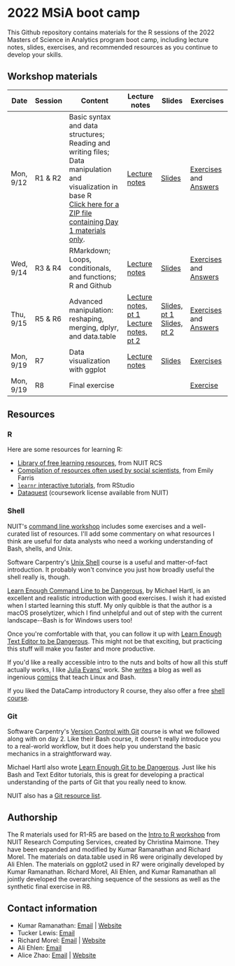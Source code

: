 # 2022 MSiA boot camp

This Github repository contains materials for the R sessions of the 2022 Masters of Science in Analytics program boot camp, including lecture notes, slides, exercises, and recommended resources as you continue to develop your skills.

## Workshop materials

| Date | Session | Content | Lecture notes | Slides | Exercises |
|------|---------|---------|---------------|--------|-----------|
| Mon, 9/12 | R1 & R2 | Basic syntax and data structures; Reading and writing files; Data manipulation and visualization in base R<br>[Click here for a ZIP file containing Day 1 materials only](https://github.com/msia/bootcamp-2022/raw/main/day1_only.zip). | [Lecture notes](https://msia.github.io/bootcamp-2022/lecturenotes/R1-R2_lecturenotes.html) | [Slides](https://msia.github.io/bootcamp-2022/lectureslides/R1-R2_slides.html) | [Exercises](https://github.com/MSIA/bootcamp-2022/blob/main/exercises/R1-R2_exercises.R) and [Answers](https://github.com/MSIA/bootcamp-2022/blob/main/exercises/R1-R2_exercises_with_answers.R) |
| Wed, 9/14 | R3 & R4 | RMarkdown; Loops, conditionals, and functions; R and Github | [Lecture notes](https://msia.github.io/bootcamp-2022/lecturenotes/R3-R4_lecturenotes) | [Slides](https://msia.github.io/bootcamp-2022/lectureslides/R3-R4_slides) | [Exercises](https://github.com/MSIA/bootcamp-2022/blob/main/exercises/R3-R4_exercises_no_answers.html) and [Answers](https://github.com/MSIA/bootcamp-2022/blob/main/exercises/R3-R4_exercises_with_answers.html) |
| Thu, 9/15 | R5 & R6 | Advanced manipulation: reshaping, merging, dplyr, and data.table | [Lecture notes, pt 1](https://msia.github.io/bootcamp-2022/lecturenotes/R5_lecturenotes)<br />[Lecture notes, pt 2](https://msia.github.io/bootcamp-2022/lecturenotes/R6_lecturenotes) | [Slides, pt 1](https://msia.github.io/bootcamp-2022/lectureslides/R5_slides)<br />[Slides, pt 2](https://msia.github.io/bootcamp-2022/lectureslides/R6_slides) | [Exercises](https://github.com/MSIA/bootcamp-2022/blob/main/exercises/R5-R6_exercises_no_answers.html) and [Answers](https://github.com/MSIA/bootcamp-2022/blob/main/exercises/R5-R6_exercises_with_answers.html) |
| Mon, 9/19 | R7 | Data visualization with ggplot | [Lecture notes](https://msia.github.io/bootcamp-2022/lecturenotes/R7_lecturenotes) | [Slides](https://msia.github.io/bootcamp-2022/lectureslides/R7_slides) | [Exercises](https://github.com/MSIA/bootcamp-2022/blob/main/exercises/R7_exercises.md) |
| Mon, 9/19 | R8 | Final exercise | | | [Exercise](https://github.com/MSIA/bootcamp-2022/blob/main/exercises/R8_final-exercise-instructions.md) |

## Resources

### R

Here are some resources for learning R:

-   [Library of free learning resources](https://sites.northwestern.edu/researchcomputing/category/learning-resources/), from NUIT RCS
-   [Compilation of resources often used by social scientists](https://efarristcu.medium.com/teaching-myself-r-c03c52361bed), from Emily Farris
-   [`learnr` interactive tutorials](https://rstudio.github.io/learnr/), from RStudio
-   [Dataquest](https://www.it.northwestern.edu/research/campus-events/data-camp.html) (coursework license available from NUIT)

### Shell

NUIT's [command line workshop](https://github.com/nuitrcs/commandlineworkshop) includes some exercises and a well-curated list of resources. I'll add some commentary on what resources I think are useful for data analysts who need a working understanding of Bash, shells, and Unix.

Software Carpentry's [Unix Shell](http://swcarpentry.github.io/shell-novice/) course is a useful and matter-of-fact introduction. It probably won't convince you just how broadly useful the shell really is, though.

[Learn Enough Command Line to be Dangerous](https://www.learnenough.com/command-line-tutorial), by Michael Hartl, is an excellent and realistic introduction with good exercises. I wish it had existed when I started learning this stuff. My only quibble is that the author is a macOS proselytizer, which I find unhelpful and out of step with the current landscape--Bash is for Windows users too!

Once you're comfortable with that, you can follow it up with [Learn Enough Text Editor to be Dangerous](https://www.learnenough.com/text-editor-tutorial). This might not be that exciting, but practicing this stuff will make you faster and more productive.

If you'd like a really accessible intro to the nuts and bolts of how all this stuff actually works, I like [Julia Evans'](https://twitter.com/b0rk) work. She [writes](https://jvns.ca/) a blog as well as ingenious [comics](https://twitter.com/i/moments/1026078161115729920) that teach Linux and Bash.

If you liked the DataCamp introductory R course, they also offer a free [shell course](https://www.datacamp.com/courses/introduction-to-shell-for-data-science).

### Git

Software Carpentry's [Version Control with Git](http://swcarpentry.github.io/git-novice/) course is what we followed along with on day 2. Like their Bash course, it doesn't really introduce you to a real-world workflow, but it does help you understand the basic mechanics in a straightforward way.

Michael Hartl also wrote [Learn Enough Git to be Dangerous](https://www.learnenough.com/git-tutorial). Just like his Bash and Text Editor tutorials, this is great for developing a practical understanding of the parts of Git that you really need to know.

NUIT also has a [Git resource list](https://github.com/nuitrcs/gitworkshop).

## Authorship

The R materials used for R1-R5 are based on the [Intro to R workshop](https://github.com/nuitrcs/r_intro_june2018) from NUIT Research Computing Services, created by Christina Maimone. They have been expanded and modified by Kumar Ramanathan and Richard Morel. The materials on data.table used in R6 were originally developed by Ali Ehlen. The materials on ggplot2 used in R7 were originally developed by Kumar Ramanathan. Richard Morel, Ali Ehlen, and Kumar Ramanathan all jointly developed the overarching sequence of the sessions as well as the synthetic final exercise in R8.

## Contact information

-   Kumar Ramanathan: [Email](mailto:kumar.ramanathan@u.northwestern.edu) \| [Website](http://www.kumar.fyi)
-   Tucker Lewis: [Email](mailto:matthewlewis2018@u.northwestern.edu)
-   Richard Morel: [Email](mailto:richard.morel@u.northwestern.edu) \| [Website](http://ramorel.github.io)
-   Ali Ehlen: [Email](mailto:AnnalieseEhlen2020@u.northwestern.edu)
-   Alice Zhao: [Email](mailto:alicezhao2013@u.northwestern.edu) \| [Website](http://adashofdata.com)
